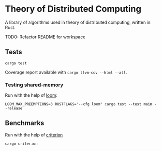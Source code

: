 # Theory of Distributed Computing

A library of algorithms used in theory of distributed computing, written in Rust. 

TODO: Refactor README for workspace

## Tests

```
cargo test
```

Coverage report available with `cargo llvm-cov --html --all`.

### Testing shared-memory

Run with the help of [loom](https://github.com/tokio-rs/loom):
```
LOOM_MAX_PREEMPTIONS=3 RUSTFLAGS="--cfg loom" cargo test --test main --release
```

## Benchmarks

Run with the help of [criterion](https://github.com/bheisler/criterion.rs)
```
cargo criterion
```
